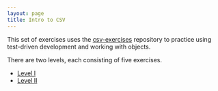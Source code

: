 ```yaml
---
layout: page
title: Intro to CSV
---
```


This set of exercises uses the [csv-exercises](https://github.com/JumpstartLab/csv-exercises)
repository to practice using test-driven development and working with objects.

There are two levels, each consisting of five exercises.

* [Level I](/academy/workshops/csv/i.html)
* [Level II](/academy/workshops/csv/ii.html)

